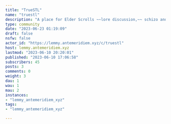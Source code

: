 ```yaml
---
title: "TrueSTL" 
name: "truestl"
description: "A place for Elder Scrolls ~~lore discussion,~~ schizo and hornyposting"
type: community
date: "2023-06-23 01:19:09"
draft: false
nsfw: false
actor_id: "https://lemmy.antemeridiem.xyz/c/truestl"
host: lemmy.antemeridiem.xyz
lastmod: "2023-06-10 20:20:01"
published: "2023-06-10 17:06:58"
subscribers: 45
posts: 3
comments: 0
weight: 3
dau: 1
wau: 1
mau: 2
instances:
- "lemmy_antemeridiem_xyz"
tags: 
- "lemmy_antemeridiem_xyz"

---
```

